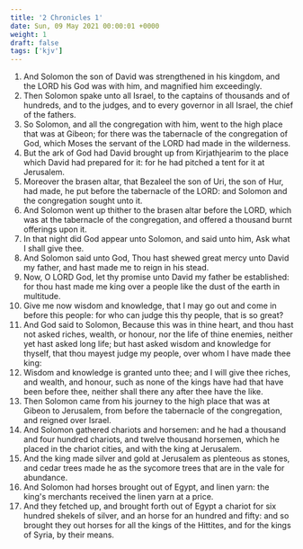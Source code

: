 ```yaml
---
title: '2 Chronicles 1'
date: Sun, 09 May 2021 00:00:01 +0000
weight: 1
draft: false
tags: ['kjv'] 
---
```


1. And Solomon the son of David was strengthened in his kingdom, and the LORD his God was with him, and magnified him exceedingly.
2. Then Solomon spake unto all Israel, to the captains of thousands and of hundreds, and to the judges, and to every governor in all Israel, the chief of the fathers.
3. So Solomon, and all the congregation with him, went to the high place that was at Gibeon; for there was the tabernacle of the congregation of God, which Moses the servant of the LORD had made in the wilderness.
4. But the ark of God had David brought up from Kirjathjearim to the place which David had prepared for it: for he had pitched a tent for it at Jerusalem.
5. Moreover the brasen altar, that Bezaleel the son of Uri, the son of Hur, had made, he put before the tabernacle of the LORD: and Solomon and the congregation sought unto it.
6. And Solomon went up thither to the brasen altar before the LORD, which was at the tabernacle of the congregation, and offered a thousand burnt offerings upon it.
7. In that night did God appear unto Solomon, and said unto him, Ask what I shall give thee.
8. And Solomon said unto God, Thou hast shewed great mercy unto David my father, and hast made me to reign in his stead.
9. Now, O LORD God, let thy promise unto David my father be established: for thou hast made me king over a people like the dust of the earth in multitude.
10. Give me now wisdom and knowledge, that I may go out and come in before this people: for who can judge this thy people, that is so great?
11. And God said to Solomon, Because this was in thine heart, and thou hast not asked riches, wealth, or honour, nor the life of thine enemies, neither yet hast asked long life; but hast asked wisdom and knowledge for thyself, that thou mayest judge my people, over whom I have made thee king:
12. Wisdom and knowledge is granted unto thee; and I will give thee riches, and wealth, and honour, such as none of the kings have had that have been before thee, neither shall there any after thee have the like.
13. Then Solomon came from his journey to the high place that was at Gibeon to Jerusalem, from before the tabernacle of the congregation, and reigned over Israel.
14. And Solomon gathered chariots and horsemen: and he had a thousand and four hundred chariots, and twelve thousand horsemen, which he placed in the chariot cities, and with the king at Jerusalem.
15. And the king made silver and gold at Jerusalem as plenteous as stones, and cedar trees made he as the sycomore trees that are in the vale for abundance.
16. And Solomon had horses brought out of Egypt, and linen yarn: the king's merchants received the linen yarn at a price.
17. And they fetched up, and brought forth out of Egypt a chariot for six hundred shekels of silver, and an horse for an hundred and fifty: and so brought they out horses for all the kings of the Hittites, and for the kings of Syria, by their means.
